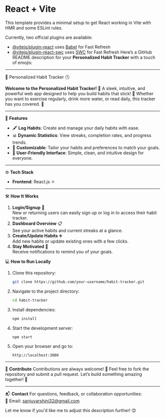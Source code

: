 # React + Vite

This template provides a minimal setup to get React working in Vite with HMR and some ESLint rules.

Currently, two official plugins are available:

- [@vitejs/plugin-react](https://github.com/vitejs/vite-plugin-react/blob/main/packages/plugin-react/README.md) uses [Babel](https://babeljs.io/) for Fast Refresh
- [@vitejs/plugin-react-swc](https://github.com/vitejs/vite-plugin-react-swc) uses [SWC](https://swc.rs/) for Fast Refresh
  Here’s a GitHub README description for your **Personalized Habit Tracker** with a touch of emojis:

---

🌟 Personalized Habit Tracker 🕒

**Welcome to the Personalized Habit Tracker!** 🎯 A sleek, intuitive, and powerful web app designed to help you build habits that stick! 💪 Whether you want to exercise regularly, drink more water, or read daily, this tracker has you covered. 🚀

---

📝 **Features**
- 🖋️ **Log Habits**: Create and manage your daily habits with ease.
- 📊 **Dynamic Statistics**: View streaks, completion rates, and progress trends.
- 🧩 **Customizable**: Tailor your habits and preferences to match your goals.
- 🌈 **User-Friendly Interface**: Simple, clean, and intuitive design for everyone.

---

⚙️ **Tech Stack**
- **Frontend**: React.js ⚛️  

---

 🛠️ **How It Works**
1. **Login/Signup** 🔑  
   New or returning users can easily sign up or log in to access their habit tracker.
2. **Dashboard Overview** 📋  
   See your active habits and current streaks at a glance.  
3. **Create/Update Habits** ➕  
   Add new habits or update existing ones with a few clicks.    
4. **Stay Motivated** 🔔  
   Receive notifications to remind you of your goals.


 💻 **How to Run Locally**
1. Clone this repository:  
   ```bash
   git clone https://github.com/your-username/habit-tracker.git
   ```
2. Navigate to the project directory:  
   ```bash
   cd habit-tracker
   ```
3. Install dependencies:  
   ```bash
   npm install
   ```
4. Start the development server:  
   ```bash
   npm start
   ```
5. Open your browser and go to:  
   ```
   http://localhost:3000
   ```

---

 🚀 **Contribute**
Contributions are always welcome! 🤝 Feel free to fork the repository and submit a pull request. Let’s build something amazing together! 🌟  

---

 📬 **Contact**
For questions, feedback, or collaboration opportunities:  
📧 Email: sanjuvarshini32@gmail.com


Let me know if you'd like me to adjust this description further! 😊
